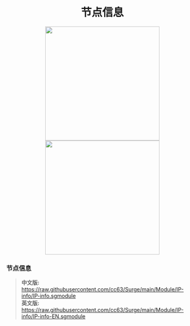 <h1 align="center">节点信息</h1>

<p align="center">
<img src="https://raw.githubusercontent.com/cc63/Surge/main/Surge.PNG" width="300"></img>
<img src="https://raw.githubusercontent.com/cc63/Surge/main/Module.PNG" width="300"></img>
</p>

### 节点信息
> **中文版:** https://raw.githubusercontent.com/cc63/Surge/main/Module/IP-info/IP-info.sgmodule </br>
> **英文版:** https://raw.githubusercontent.com/cc63/Surge/main/Module/IP-info/IP-info-EN.sgmodule </br>
</br>
